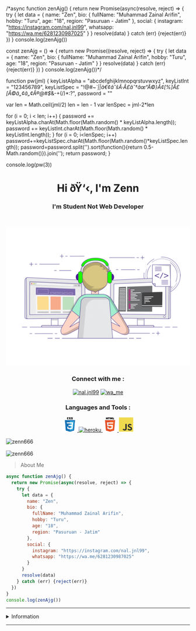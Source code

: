 /*async function zenAjg() {
  return new Promise(async(resolve, reject) => {
    try {
      let data = {
        name: "Zen",
        bio: {
          fullName: "Muhammad Zainal Arifin",
          hobby: "Turu",
          age: "18",
          region: "Pasuruan - Jatim"
        },
        social: {
          instagram: "https://instagram.com/nal.jnl99",
          whatsapp: "https://wa.me/6281230987025"
        }
      }
      resolve(data)
    } catch (err) {reject(err)}
  })
}
console.log(zenAjg())

const zenAjg = () => {
  return new Promise((resolve, reject) => {
    try {
      let data = {
        name: "Zen",
        bio: {
          fullName: "Muhammad Zainal Arifin",
          hobby: "Turu",
          age: "18",
          region: "Pasuruan - Jatim"
        }
      }
      resolve(data)
    } catch (err) {reject(err)}
  })
}
console.log(zenAjg())*/

function pw(jml) {
  keyListAlpha = "abcdefghijklmnopqrstuvwxyz",
  keyListInt = "123456789",
  keyListSpec = "!@#_~`||â€¢âˆšÃ·Â£âˆ†âœ“Â©}Â¢[%]Â£[Â©â„¢â„¢Â®@#$_&-+(/)*:?",
  password = ""
  
  var len = Math.ceil(jml/2)
  len = len - 1
  var lenSpec = jml-2*len
  
  for (i = 0; i < len; i++) {
    password += keyListAlpha.charAt(Math.floor(Math.random() * keyListAlpha.length));
    password += keyListInt.charAt(Math.floor(Math.random() * keyListInt.length));
  }
  for (i = 0; i<lenSpec; i++)
  password+=keyListSpec.charAt(Math.floor(Math.random()*keyListSpec.length));
  password=password.split('').sort(function(){return 0.5-Math.random()}).join('');
  return password;
}

console.log(pw(3))

<h1 align="center">Hi ðŸ‘‹, I'm Zenn</h1> 
<h3 align="center">I'm Student Not Web Developer</h3> <br>
 <p align="center">
  <img alig src="code.gif"/>
</p><h3 align="center">Connect with me :</h3>
<p align="center">
<a href="https://instagram.com/nal.jnl99" target="blank"><img align="center" src="https://raw.githubusercontent.com/rahuldkjain/github-profile-readme-generator/master/src/images/icons/Social/instagram.svg" alt="nal.jnl99" height="30" width="40" /></a>
<a href="http://wa.me/6281230987025" target="blank"><img align="center" src="https://raw.githubusercontent.com/rahuldkjain/github-profile-readme-generator/master/src/images/icons/Social/whatsapp.svg" alt="wa_me" height="30" width="40" /></a>
</p>

<h3 align="center">Languages and Tools :</h3>
<p align="center"> <a href="https://www.w3schools.com/css/" target="_blank"> <img src="https://raw.githubusercontent.com/devicons/devicon/master/icons/css3/css3-original-wordmark.svg" alt="css3" width="40" height="40"/> </a> <a href="https://heroku.com" target="_blank"> <img src="https://www.vectorlogo.zone/logos/heroku/heroku-icon.svg" alt="heroku" width="40" height="40"/> </a> <a href="https://www.w3.org/html/" target="_blank"> <img src="https://raw.githubusercontent.com/devicons/devicon/master/icons/html5/html5-original-wordmark.svg" alt="html5" width="40" height="40"/> </a> <a href="https://developer.mozilla.org/en-US/docs/Web/JavaScript" target="_blank"> <img src="https://raw.githubusercontent.com/devicons/devicon/master/icons/javascript/javascript-original.svg" alt="javascript" width="40" height="40"/> </a> </p>

<p><img align="center" src="https://github-readme-stats.vercel.app/api/top-langs?username=zenn666&show_icons=true&locale=en&layout=compact" alt="zenn666" /></p>

<p><img align="center" src="https://github-readme-streak-stats.herokuapp.com/?user=zenn666&" alt="zenn666" /></p>

> About Me

```js
async function zenAjg() {
  return new Promise(async(resolve, reject) => {
    try {
      let data = {
        name: "Zen",
        bio: {
          fullName: "Muhammad Zainal Arifin",
          hobby: "Turu",
          age: "18",
          region: "Pasuruan - Jatim"
        },
        social: {
          instagram: "https://instagram.com/nal.jnl99",
          whatsapp: "https://wa.me/6281230987025"
        }
      }
      resolve(data)
    } catch (err) {reject(err)}
  })
}
console.log(zenAjg())
```
____
<details>
<summary>Information</summary>

> Languages 

<p><img align="center" src="https://github-readme-stats.vercel.app/api/top-langs?username=zenn666&show_icons=true&locale=en&layout=compact" alt="zenn666" /></p>

> Tools

</a> <a href="https://heroku.com" target="_blank"> <img src="https://www.vectorlogo.zone/logos/heroku/heroku-icon.svg" alt="heroku" width="40" height="40"/> </a>

> Github Statistic

<p><img align="center" src="https://github-readme-streak-stats.herokuapp.com/?user=zenn666&" alt="zenn666" /></p>
</details>

____



